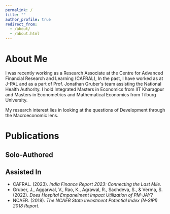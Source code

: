 ```yaml
---
permalink: /
title: ""
author_profile: true
redirect_from: 
  - /about/
  - /about.html
---
```


About Me
======

I was recently working as a Research Associate at the Centre for Advanced Financial Research and Learning (CAFRAL), In the past, I have worked as at J-PAL and as a part of Prof. Jonathan Gruber's team assisting the National Health Authority. I hold Integrated Masters in Economics from IIT Kharagpur and Masters in Econometrics and Mathematical Economics from Tilburg University. 

My research interest lies in looking at the questions of Development through the Macroeconomic lens.



Publications
======

Solo-Authored
------


Assisted In
------
- CAFRAL. (2023). _India Finance Report 2023: Connecting the Last Mile._
- Gruber, J., Aggarwal, V., Rao, K., Agrawal, R., Sachdeva, S., & Verma, S. (2022). _Does Hospital Empanelment Impact Utilization of PM-JAY?_
- NCAER. (2018). _The NCAER State Investment Potential Index (N-SIPI) 2018 Report._

